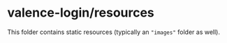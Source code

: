 # valence-login/resources

This folder contains static resources (typically an `"images"` folder as well).
